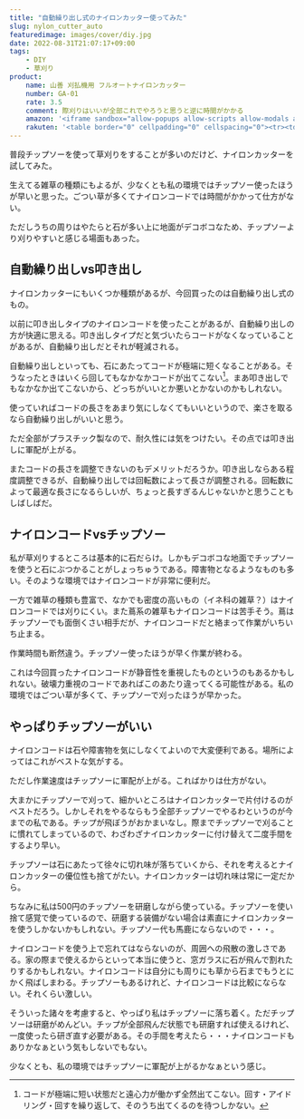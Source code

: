 ```yaml
---
title: "自動繰り出し式のナイロンカッター使ってみた"
slug: nylon_cutter_auto
featuredimage: images/cover/diy.jpg
date: 2022-08-31T21:07:17+09:00
tags:
    - DIY
    - 草刈り
product:
    name: 山善 刈払機用 フルオートナイロンカッター
    number: GA-01
    rate: 3.5
    comment: 際刈りはいいが全部これでやろうと思うと逆に時間がかかる
    amazon: '<iframe sandbox="allow-popups allow-scripts allow-modals allow-forms allow-same-origin" style="width:120px;height:240px;" marginwidth="0" marginheight="0" scrolling="no" frameborder="0" src="//rcm-fe.amazon-adsystem.com/e/cm?lt1=_blank&bc1=000000&IS2=1&bg1=FFFFFF&fc1=000000&lc1=0000FF&t=illusionspace-22&language=ja_JP&o=9&p=8&l=as4&m=amazon&f=ifr&ref=as_ss_li_til&asins=B009NOQJJ0&linkId=cd92238d5b8e2266a538a07e30cfecba"></iframe>'
    rakuten: '<table border="0" cellpadding="0" cellspacing="0"><tr><td><div style="border:1px solid #95a5a6;border-radius:.75rem;background-color:#FFFFFF;width:504px;margin:0px;padding:5px;text-align:center;overflow:hidden;"><table><tr><td style="width:240px"><a href="https://hb.afl.rakuten.co.jp/ichiba/1964bb79.5a84c9d0.1964bb7a.7cfc4684/?pc=https%3A%2F%2Fitem.rakuten.co.jp%2Fe-kurashi%2Fq1b82%2F&link_type=picttext&ut=eyJwYWdlIjoiaXRlbSIsInR5cGUiOiJwaWN0dGV4dCIsInNpemUiOiIyNDB4MjQwIiwibmFtIjoxLCJuYW1wIjoicmlnaHQiLCJjb20iOjEsImNvbXAiOiJkb3duIiwicHJpY2UiOjEsImJvciI6MSwiY29sIjoxLCJiYnRuIjoxLCJwcm9kIjowLCJhbXAiOmZhbHNlfQ%3D%3D" target="_blank" rel="nofollow sponsored noopener" style="word-wrap:break-word;"  ><img src="https://hbb.afl.rakuten.co.jp/hgb/1964bb79.5a84c9d0.1964bb7a.7cfc4684/?me_id=1205937&item_id=10016598&pc=https%3A%2F%2Fthumbnail.image.rakuten.co.jp%2F%400_mall%2Fe-kurashi%2Fcabinet%2Fmain-img%2F004%2Fmain-q1b82.jpg%3F_ex%3D240x240&s=240x240&t=picttext" border="0" style="margin:2px" alt="[商品価格に関しましては、リンクが作成された時点と現時点で情報が変更されている場合がございます。]" title="[商品価格に関しましては、リンクが作成された時点と現時点で情報が変更されている場合がございます。]"></a></td><td style="vertical-align:top;width:248px;"><p style="font-size:12px;line-height:1.4em;text-align:left;margin:0px;padding:2px 6px;word-wrap:break-word"><a href="https://hb.afl.rakuten.co.jp/ichiba/1964bb79.5a84c9d0.1964bb7a.7cfc4684/?pc=https%3A%2F%2Fitem.rakuten.co.jp%2Fe-kurashi%2Fq1b82%2F&link_type=picttext&ut=eyJwYWdlIjoiaXRlbSIsInR5cGUiOiJwaWN0dGV4dCIsInNpemUiOiIyNDB4MjQwIiwibmFtIjoxLCJuYW1wIjoicmlnaHQiLCJjb20iOjEsImNvbXAiOiJkb3duIiwicHJpY2UiOjEsImJvciI6MSwiY29sIjoxLCJiYnRuIjoxLCJwcm9kIjowLCJhbXAiOmZhbHNlfQ%3D%3D" target="_blank" rel="nofollow sponsored noopener" style="word-wrap:break-word;"  >静音コード付 自動繰り出しナイロンカッター 取付穴径25.4mm GA-01 草刈り機 刈払い機 替刃 ナイロンカッター 山善 YAMAZEN 【送料無料】</a><br><span >価格：2499円（税込、送料無料)</span> <span style="color:#BBB">(2022/8/31時点)</span></p><div style="margin:10px;"><a href="https://hb.afl.rakuten.co.jp/ichiba/1964bb79.5a84c9d0.1964bb7a.7cfc4684/?pc=https%3A%2F%2Fitem.rakuten.co.jp%2Fe-kurashi%2Fq1b82%2F&link_type=picttext&ut=eyJwYWdlIjoiaXRlbSIsInR5cGUiOiJwaWN0dGV4dCIsInNpemUiOiIyNDB4MjQwIiwibmFtIjoxLCJuYW1wIjoicmlnaHQiLCJjb20iOjEsImNvbXAiOiJkb3duIiwicHJpY2UiOjEsImJvciI6MSwiY29sIjoxLCJiYnRuIjoxLCJwcm9kIjowLCJhbXAiOmZhbHNlfQ%3D%3D" target="_blank" rel="nofollow sponsored noopener" style="word-wrap:break-word;"  ><img src="https://static.affiliate.rakuten.co.jp/makelink/rl.svg" style="float:left;max-height:27px;width:auto;margin-top:0"></a><a href="https://hb.afl.rakuten.co.jp/ichiba/1964bb79.5a84c9d0.1964bb7a.7cfc4684/?pc=https%3A%2F%2Fitem.rakuten.co.jp%2Fe-kurashi%2Fq1b82%2F%3Fscid%3Daf_pc_bbtn&link_type=picttext&ut=eyJwYWdlIjoiaXRlbSIsInR5cGUiOiJwaWN0dGV4dCIsInNpemUiOiIyNDB4MjQwIiwibmFtIjoxLCJuYW1wIjoicmlnaHQiLCJjb20iOjEsImNvbXAiOiJkb3duIiwicHJpY2UiOjEsImJvciI6MSwiY29sIjoxLCJiYnRuIjoxLCJwcm9kIjowLCJhbXAiOmZhbHNlfQ==" target="_blank" rel="nofollow sponsored noopener" style="word-wrap:break-word;"  ><div style="float:right;width:41%;height:27px;background-color:#bf0000;color:#fff!important;font-size:12px;font-weight:500;line-height:27px;margin-left:1px;padding: 0 12px;border-radius:16px;cursor:pointer;text-align:center;">楽天で購入</div></a></div></td></tr></table></div><br><p style="color:#000000;font-size:12px;line-height:1.4em;margin:5px;word-wrap:break-word"></p></td></tr></table>'
---
```


普段チップソーを使って草刈りをすることが多いのだけど、ナイロンカッターを試してみた。

生えてる雑草の種類にもよるが、少なくとも私の環境ではチップソー使ったほうが早いと思った。ごつい草が多くてナイロンコードでは時間がかかって仕方がない。

ただしうちの周りはやたらと石が多い上に地面がデコボコなため、チップソーより刈りやすいと感じる場面もあった。

<!--more-->

## 自動繰り出しvs叩き出し

ナイロンカッターにもいくつか種類があるが、今回買ったのは自動繰り出し式のもの。

以前に叩き出しタイプのナイロンコードを使ったことがあるが、自動繰り出しの方が快適に思える。叩き出しタイプだと気づいたらコードがなくなっていることがあるが、自動繰り出しだとそれが軽減される。

自動繰り出しといっても、石にあたってコードが極端に短くなることがある。そうなったときはいくら回してもなかなかコードが出てこない[^1]。まあ叩き出しでもなかなか出てこないから、どっちがいいとか悪いとかないのかもしれない。

使っていればコードの長さをあまり気にしなくてもいいというので、楽さを取るなら自動繰り出しがいいと思う。

ただ全部がプラスチック製なので、耐久性には気をつけたい。その点では叩き出しに軍配が上がる。

またコードの長さを調整できないのもデメリットだろうか。叩き出しならある程度調整できるが、自動繰り出しでは回転数によって長さが調整される。回転数によって最適な長さになるらしいが、ちょっと長すぎるんじゃないかと思うこともしばしばだ。

## ナイロンコードvsチップソー

私が草刈りするところは基本的に石だらけ。しかもデコボコな地面でチップソーを使うと石にぶつかることがしょっちゅうである。障害物となるようなものも多い。そのような環境ではナイロンコードが非常に便利だ。

一方で雑草の種類も豊富で、なかでも密度の高いもの（イネ科の雑草？）はナイロンコードでは刈りにくい。また蔦系の雑草もナイロンコードは苦手そう。蔦はチップソーでも面倒くさい相手だが、ナイロンコードだと絡まって作業がいちいち止まる。

作業時間も断然違う。チップソー使ったほうが早く作業が終わる。

これは今回買ったナイロンコードが静音性を重視したものというのもあるかもしれない。破壊力重視のコードであればこのあたり違ってくる可能性がある。私の環境ではごつい草が多くて、チップソーで刈ったほうが早かった。

## やっぱりチップソーがいい

ナイロンコードは石や障害物を気にしなくてよいので大変便利である。場所によってはこれがベストな気がする。

ただし作業速度はチップソーに軍配が上がる。こればかりは仕方がない。

大まかにチップソーで刈って、細かいところはナイロンカッターで片付けるのがベストだろう。しかしそれをやるならもう全部チップソーでやるわというのが今までの私である。チップが飛ぼうがおかまいなし。際までチップソーで刈ることに慣れてしまっているので、わざわざナイロンカッターに付け替えて二度手間をするより早い。

チップソーは石にあたって徐々に切れ味が落ちていくから、それを考えるとナイロンカッターの優位性も捨てがたい。ナイロンカッターは切れ味は常に一定だから。

ちなみに私は500円のチップソーを研磨しながら使っている。チップソーを使い捨て感覚で使っているので、研磨する装備がない場合は素直にナイロンカッターを使うしかないかもしれない。チップソー代も馬鹿にならないので・・・。

ナイロンコードを使う上で忘れてはならないのが、周囲への飛散の激しさである。家の際まで使えるからといって本当に使うと、窓ガラスに石が飛んで割れたりするかもしれない。ナイロンコードは自分にも周りにも草から石までもうとにかく飛ばしまわる。チップソーもあるけれど、ナイロンコードは比較にならない。それくらい激しい。

そういった諸々を考慮すると、やっぱり私はチップソーに落ち着く。ただチップソーは研磨がめんどい。チップが全部飛んだ状態でも研磨すれば使えるけれど、一度使ったら研ぎ直す必要がある。その手間を考えたら・・・ナイロンコードもありかなぁという気もしないでもない。

少なくとも、私の環境ではチップソーに軍配が上がるかなぁという感じ。

[^1]: コードが極端に短い状態だと遠心力が働かず全然出てこない。回す・アイドリング・回すを繰り返して、そのうち出てくるのを待つしかない。